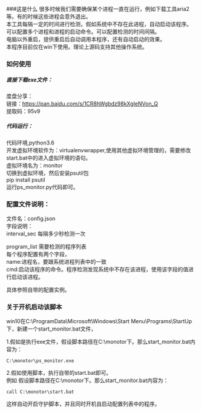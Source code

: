 ###这是什么
很多时候我们需要确保某个进程一直在运行，例如下载工具aria2等。有的时候这些进程会意外退出。     
本工具每隔一定的时间进行检测，假如系统中不存在此进程，自动启动该程序。  
可以配置多个进程和进程的启动命令。可以配置检测的时间间隔。  
电脑以外重启，提供重启后自动调用本程序，还有自动启动的效果。  
本程序目前仅在win下使用。理论上源码支持其他操作系统。  

### 如何使用  
##### 直接下载exe文件：  
度盘分享：  
链接：https://pan.baidu.com/s/1CR8hWgbdz98kXgIeNVon_Q   
提取码：95v9   

##### 代码运行：
代码环境,python3.6  
开发虚拟环境软件为：virtualenvwrapper,使用其他虚拟环境管理的，需要修改start.bat中的进入虚拟环境的语句。  
虚拟环境名为：monitor  
切换到虚拟环境，然后安装psutil包    
pip install psutil  
运行ps_monitor.py代码即可。  

### 配置文件说明：
文件名：config.json  
字段说明：  
interval_sec 每隔多少秒检测一次  

program_list 需要检测的程序列表  
每个程序配置有两个字段，  
name:进程名，要跟系统进程列表中的一致     
cmd:启动该程序的命令。程序检测发现系统中不存在该进程，使用该字段的值进行启动该进程。  

具体参照自带的配置实例。  

### 关于开机启动该脚本
win10在C:\ProgramData\Microsoft\Windows\Start Menu\Programs\StartUp下，新建一个start_monitor.bat文件，   
 
1.假如是执行exe文件，假设脚本路径在C:\monotor下。那么start_monitor.bat内容为：   
```
C:\monotor\ps_monitor.exe
```

2.假如使用脚本，执行自带的start.bat即可。  
例如 假设脚本路径在C:\monotor下。那么start_monitor.bat内容为：  
```
call C:\monotor\start.bat
```
这样自动开启守护脚本，并且同时开机自启动配置列表中的程序。  
